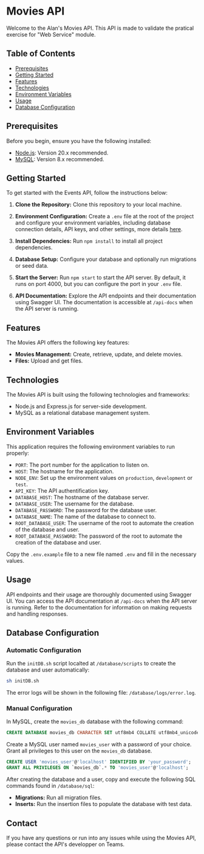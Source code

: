 # Movies API

Welcome to the Alan's Movies API. This API is made to validate the pratical exercise for "Web Service" module.

## Table of Contents

- [Prerequisites](#prerequisites)
- [Getting Started](#getting-started)
- [Features](#features)
- [Technologies](#technologies)
- [Environment Variables](#environment-variables)
- [Usage](#usage)
- [Database Configuration](#database-configuration)

## Prerequisites

Before you begin, ensure you have the following installed:

- [Node.js](https://nodejs.org/en/download/): Version 20.x recommended.
- [MySQL](https://dev.mysql.com/downloads/): Version 8.x recommended.

## Getting Started

To get started with the Events API, follow the instructions below:

1. **Clone the Repository:** Clone this repository to your local machine.

2. **Environment Configuration:** Create a `.env` file at the root of the project and configure your environment variables, including database connection details, API keys, and other settings, more details [here](#environment-variables).

3. **Install Dependencies:** Run `npm install` to install all project dependencies.

4. **Database Setup:** Configure your database and optionally run migrations or seed data.

5. **Start the Server:** Run `npm start` to start the API server. By default, it runs on port 4000, but you can configure the port in your `.env` file.

6. **API Documentation:** Explore the API endpoints and their documentation using Swagger UI. The documentation is accessible at `/api-docs` when the API server is running.

## Features

The Movies API offers the following key features:

- **Movies Management:** Create, retrieve, update, and delete movies.
- **Files:** Upload and get files.

## Technologies

The Movies API is built using the following technologies and frameworks:

- Node.js and Express.js for server-side development.
- MySQL as a relational database management system.

## Environment Variables

This application requires the following environment variables to run properly:

- `PORT`: The port number for the application to listen on.
- `HOST`: The hostname for the application.
- `NODE_ENV`: Set up the environment values on `production`, `development` or `test`.
- `API_KEY`: The API authentification key.
- `DATABASE_HOST`: The hostname of the database server.
- `DATABASE_USER`: The username for the database.
- `DATABASE_PASSWORD`: The password for the database user.
- `DATABASE_NAME`: The name of the database to connect to.
- `ROOT_DATABASE_USER`: The username of the root to automate the creation of the database and user.
- `ROOT_DATABASE_PASSWORD`: The password of the root to automate the creation of the database and user.

Copy the `.env.example` file to a new file named `.env` and fill in the necessary values.

## Usage

API endpoints and their usage are thoroughly documented using Swagger UI. You can access the API documentation at `/api-docs` when the API server is running. Refer to the documentation for information on making requests and handling responses.

## Database Configuration

### Automatic Configuration

Run the `initDB.sh` script localted at `/database/scripts` to create the database and user automatically:

```bash
sh initDB.sh
```

The error logs will be shown in the following file: `/database/logs/error.log`.

### Manual Configuration

In MySQL, create the `movies_db` database with the following command:

```sql
CREATE DATABASE movies_db CHARACTER SET utf8mb4 COLLATE utf8mb4_unicode_ci;
```

Create a MySQL user named `movies_user` with a password of your choice. Grant all privileges to this user on the `movies_db` database.

```sql
CREATE USER 'movies_user'@'localhost' IDENTIFIED BY 'your_password';
GRANT ALL PRIVILEGES ON `movies_db`.* TO 'movies_user'@'localhost';
```

After creating the database and a user, copy and execute the following SQL commands found in `/database/sql`:

- **Migrations:** Run all migration files.
- **Inserts:** Run the insertion files to populate the database with test data.

## Contact

If you have any questions or run into any issues while using the Movies API, please contact the API's developper on Teams.